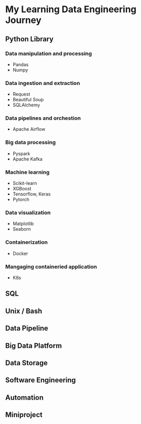 # My Learning Data Engineering Journey

## Python Library
### Data manipulation and processing
- Pandas
- Numpy
### Data ingestion and extraction
- Request
- Beautiful Soup
- SQLAlchemy
### Data pipelines and orchestion
- Apache Airflow
### Big data processing
- Pyspark
- Apache Kafka
### Machine learning
- Scikit-learn
- XGBoost
- Tensorflow, Keras
- Pytorch
### Data visualization
- Matplotlib
- Seaborn
### Containerization
- Docker
### Mangaging containeried application
- K8s

## SQL
## Unix / Bash

## Data Pipeline

## Big Data Platform

## Data Storage

## Software Engineering

## Automation

## Miniproject